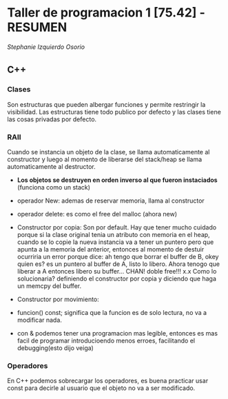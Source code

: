 # Taller de programacion 1 [75.42] - **RESUMEN**
###### Stephanie Izquierdo Osorio

## C++

### Clases
Son estructuras que pueden albergar funciones y permite restringir la visibilidad. Las estructuras tiene
todo publico por defecto y las clases tiene las cosas privadas por defecto.

### RAII

Cuando se instancia un objeto de la clase, se llama automaticamente al constructor y luego al momento de liberarse del stack/heap se llama automaticamente al destructor.

- **Los objetos se destruyen en orden inverso al que fueron instaciados** (funciona como un stack)

- operador New: ademas de reservar memoria, llama al constructor

- operador delete: es como el free del malloc (ahora new)

- Constructor por copia: Son por default. Hay que tener mucho cuidado porque si la clase original tenia un atributo con memoria en el heap, cuando se lo copie la nueva instancia va a tener un puntero pero que apunta a la memoria del anterior, entonces al momento de destuir ocurriria un error porque dice: ah tengo que borrar el buffer de B, okey quien es? es un puntero al buffer de A, listo lo libero. Ahora tenogo que liberar a A entonces libero su buffer... CHAN! doble free!!! x.x Como lo solucionaria? definiendo el constructor por copia y diciendo que haga un memcpy del buffer.


- Constructor por movimiento:

- funcion() const; significa que la funcion es de solo lectura, no va a modificar nada.

- con & podemos tener una programacion mas legible, entonces es mas facil de programar introducioendo menos erroes, facilitando el debugging(esto dijo veiga)

### Operadores

En C++ podemos sobrecargar los operadores, es buena practicar usar const para decirle al usuario que el objeto no va a ser modificado.
